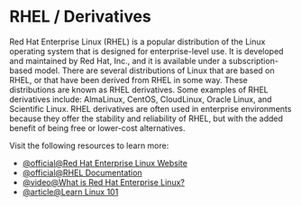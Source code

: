 # RHEL / Derivatives

Red Hat Enterprise Linux (RHEL) is a popular distribution of the Linux operating system that is designed for enterprise-level use. It is developed and maintained by Red Hat, Inc., and it is available under a subscription-based model. There are several distributions of Linux that are based on RHEL, or that have been derived from RHEL in some way. These distributions are known as RHEL derivatives. Some examples of RHEL derivatives include: AlmaLinux, CentOS, CloudLinux, Oracle Linux, and Scientific Linux. RHEL derivatives are often used in enterprise environments because they offer the stability and reliability of RHEL, but with the added benefit of being free or lower-cost alternatives.

Visit the following resources to learn more:

- [@official@Red Hat Enterprise Linux Website](https://www.redhat.com/en/technologies/linux-platforms/enterprise-linux)
- [@official@RHEL Documentation](https://access.redhat.com/documentation/en-us/red_hat_enterprise_linux/)
- [@video@What is Red Hat Enterprise Linux?](https://www.youtube.com/watch?v=HEBvdSI0wGQ)
- [@article@Learn Linux 101](https://developer.ibm.com/series/learn-linux-101/)
